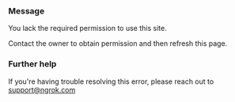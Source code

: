
### Message
You lack the required permission to use this site.

Contact the owner to obtain permission and then refresh this page.

### Further help
If you're having trouble resolving this error, please reach out to [support@ngrok.com](mailto:support@ngrok.com?subject=Help%20with%20ERR_NGROK_3105)

